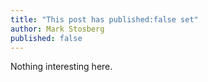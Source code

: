 ```yaml
---
title: "This post has published:false set"
author: Mark Stosberg
published: false
---
```


Nothing interesting here.
